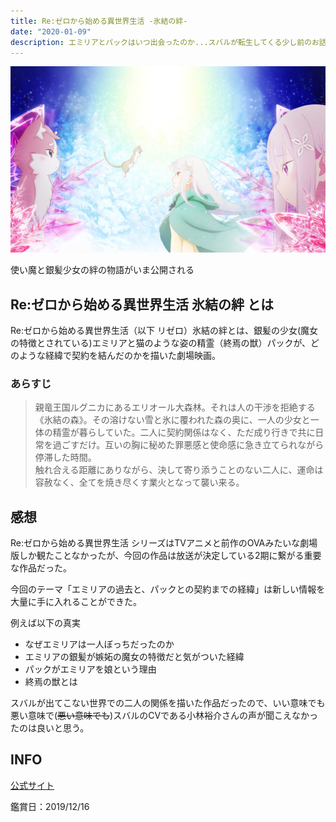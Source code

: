 ```yaml
---
title: Re:ゼロから始める異世界生活 -氷結の絆-
date: "2020-01-09"
description: エミリアとパックはいつ出会ったのか...スバルが転生してくる少し前のお話
---
```

![リゼロ 氷結の絆 メインビジュアル](rizero_movie_hyoketsu_main.jpg)

使い魔と銀髪少女の絆の物語がいま公開される

## Re:ゼロから始める異世界生活 氷結の絆 とは
Re:ゼロから始める異世界生活（以下 リゼロ）氷結の絆とは、銀髪の少女(魔女の特徴とされている)エミリアと猫のような姿の精霊（終焉の獣）パックが、どのような経緯で契約を結んだのかを描いた劇場映画。

### あらすじ
> 親竜王国ルグニカにあるエリオール大森林。それは人の干渉を拒絶する《氷結の森》。その溶けない雪と氷に覆われた森の奥に、一人の少女と一体の精霊が暮らしていた。二人に契約関係はなく、ただ成り行きで共に日常を過ごすだけ。互いの胸に秘めた罪悪感と使命感に急き立てられながら停滞した時間。  
> 触れ合える距離にありながら、決して寄り添うことのない二人に、運命は容赦なく、全てを焼き尽くす業火となって襲い来る。

## 感想
Re:ゼロから始める異世界生活 シリーズはTVアニメと前作のOVAみたいな劇場版しか観たことなかったが、今回の作品は放送が決定している2期に繋がる重要な作品だった。

今回のテーマ「エミリアの過去と、パックとの契約までの経緯」は新しい情報を大量に手に入れることができた。

例えば以下の真実
- なぜエミリアは一人ぼっちだったのか
- エミリアの銀髪が嫉妬の魔女の特徴だと気がついた経緯
- パックがエミリアを娘という理由
- 終焉の獣とは

スバルが出てこない世界での二人の関係を描いた作品だったので、いい意味でも悪い意味で(~~悪い意味でも~~)スバルのCVである小林裕介さんの声が聞こえなかったのは良いと思う。

## INFO
[公式サイト](http://re-zero-anime.jp/hyoketsu/)

鑑賞日：2019/12/16